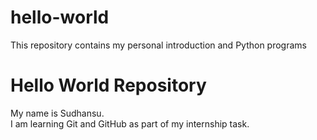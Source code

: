 # hello-world
This repository contains my  personal introduction and Python programs 
# Hello World Repository

My name is Sudhansu.  
I am learning Git and GitHub as part of my internship task.

